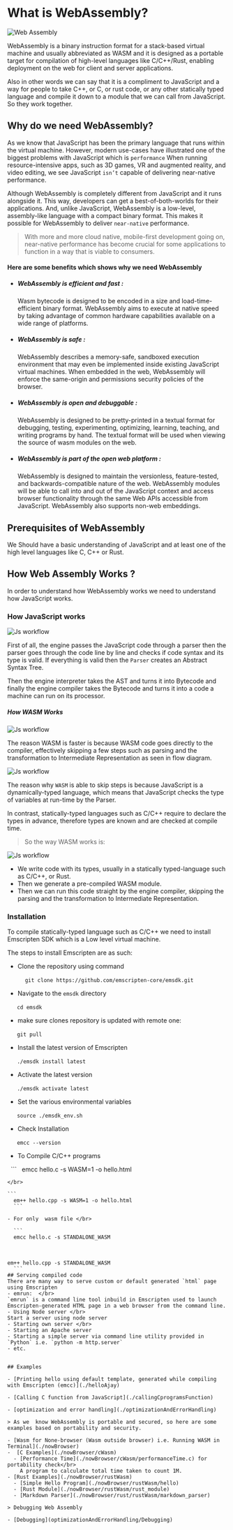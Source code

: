 # What is WebAssembly?
![Web Assembly](img/webAssembly.png)

WebAssembly is a binary instruction format for a stack-based virtual machine and usually abbreviated as WASM and it is designed as a portable target for compilation of high-level languages like C/C++/Rust, enabling deployment on the web for client and server applications.
</br>

Also in other words we can say that it is a compliment to JavaScript and a way for people to take C++, or C, or rust code,  or any other statically typed language and compile it down  to a module that we can call from JavaScript. So they work together.


## Why do we need WebAssembly?

As we know that JavaScript has been the primary language that runs within the virtual machine. However, modern use-cases have illustrated one of the biggest problems with JavaScript
which is ` performance ` When running resource-intensive apps, such as 3D games, VR and augmented reality, and video editing, we see JavaScript `isn’t` capable of  delivering near-native performance.

Although WebAssembly is completely different from JavaScript and it runs alongside it. This way, developers can get a best-of-both-worlds for their applications. And, unlike JavaScript,
WebAssembly is a low-level, assembly-like language with a compact binary format. This makes it possible for WebAssembly to deliver `near-native` performance.

> With more and more cloud native, mobile-first development going on, near-native performance has become crucial for some applications to function in a way that is viable to consumers.

<h4> Here are some benefits which shows why we need WebAssembly</h4>

- <h5>WebAssembly is efficient and fast :</h5>
   Wasm bytecode is designed to be encoded in a size and load-time-efficient binary format. WebAssembly aims to execute at native speed by taking advantage of common hardware capabilities available on a wide range of platforms.

- <h5>WebAssembly is safe :</h5>
   WebAssembly describes a memory-safe, sandboxed execution environment that may even be implemented inside existing JavaScript virtual machines. When embedded in the web, WebAssembly will enforce the same-origin and permissions security policies of the browser.


- <h5>WebAssembly is open and debuggable : </h5>
   WebAssembly is designed to be pretty-printed in a textual format for debugging, testing, experimenting, optimizing, learning, teaching, and writing programs by hand. The textual format will be used when viewing the source of wasm modules on the web.

- <h5>WebAssembly is part of the open web platform : </h5>
   WebAssembly is designed to maintain the versionless, feature-tested, and backwards-compatible nature of the web. WebAssembly modules will be able to call into and out of the JavaScript context and access browser functionality through the same Web APIs accessible from JavaScript. WebAssembly also supports non-web embeddings.


## Prerequisites of WebAssembly

We Should have a basic understanding of JavaScript and at least one of the high level languages like C, C++ or Rust.


## How Web Assembly Works ?
In order to understand how WebAssembly works we need to understand how JavaScript works.


### How JavaScript works
![Js workflow](img/jsToweb.png)

First of all,  the engine passes the JavaScript code through a parser then the parser goes through the code line by line and checks if code syntax and its type is valid. If everything is valid then the   ` Parser ` creates
an Abstract Syntax Tree.

Then the engine interpreter takes the AST and turns it into Bytecode and finally the engine compiler takes the Bytecode and turns it into a code a machine can run on its processor.


<h5>How WASM Works</h5>

![Js workflow](img/wasmToweb.png)

The reason WASM is faster is because WASM code goes directly to the compiler, effectively skipping a few steps such as parsing and the transformation to Intermediate Representation as seen in flow diagram.


![Js workflow](img/cTowasm.png)


The reason why `WASM` is able to skip steps is because JavaScript is a dynamically-typed language, which means that JavaScript checks the type of variables at run-time by the Parser.

In contrast, statically-typed languages such as C/C++ require to declare the types in advance, therefore types are known and are checked at compile time.


>So the way WASM works is:

![Js workflow](img/cToweb.png)

- We write code with its types, usually in a statically typed-language such as C/C++, or Rust.
- Then we generate a pre-compiled WASM module.
- Then we can run this code straight by the engine compiler, skipping the parsing and the transformation to Intermediate Representation.

### Installation

To compile statically-typed language such as C/C++ we need to install Emscripten SDK which is a Low level virtual machine.

The steps to install Emscripten are as such:

- Clone the repository using command </br>

   ```
   git clone https://github.com/emscripten-core/emsdk.git
   ```
- Navigate to the `emsdk` directory </br>

  ```
  cd emsdk
  ```
- make sure clones repository is updated with remote one: </br>

  ```
  git pull
  ```
- Install the latest version of Emscripten </br>

  ```
  ./emsdk install latest
  ```
- Activate the latest version </br>

  ```
  ./emsdk activate latest
  ```
- Set the various environmental variables </br>

  ```
  source ./emsdk_env.sh
  ```
- Check Installation </br>

  ```
  emcc --version
  ```
- To Compile C/C++ programs </br>

  ```
  emcc hello.c -s WASM=1 -o hello.html  
  ```
  </br>

  ```  
  em++ hello.cpp -s WASM=1 -o hello.html    
  ```

- For only  wasm file </br>

  ```
  emcc hello.c -s STANDALONE_WASM
  ```

  </br>

  ```
  em++ hello.cpp -s STANDALONE_WASM
  ```
## Serving compiled code
There are many way to serve custom or default generated `html` page using Emscripten
- emrun:  </br>
`emrun` is a command line tool inbuild in Emscripten used to launch Emscripten-generated HTML page in a web browser from the command line.
- Using Node server </br>
Start a server using node server
- Starting own server </br>
  - Starting an Apache server
  - Starting a simple server via command line utility provided in  `Python` i.e. `python -m http.server`
  - etc.


## Examples

- [Printing hello using default template, generated while compiling with Emscripten (emcc)](./helloAjay)

- [Calling C function from JavaScript](./callingCprogramsFunction)

- [optimization and error handling](./optimizationAndErrorHandling)

> As we  know WebAssembly is portable and secured, so here are some  examples based on portability and security.

- [Wasm for None-browser (Wasm outside browser) i.e. Running WASM in Terminal](./nowBrowser)
  -  [C Examples](./nowBrowser/cWasm)
    - [Performance Time](./nowBrowser/cWasm/performanceTime.c) for portability check</br>
    A program to calculate total time taken to count 1M.
  - [Rust Examples](./nowBrowser/rustWasm)
    - [Simple Hello Program](./nowBrowser/rustWasm/hello)
    - [Rust Module](./nowBrowser/rustWasm/rust_module)
    - [Markdown Parser](./nowBrowser/rust/rustWasm/markdown_parser)

> Debugging Web Assembly

- [Debugging](optimizationAndErrorHandling/Debugging)

